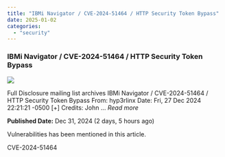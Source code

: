 ```yaml
---
title: "IBMi Navigator / CVE-2024-51464 / HTTP Security Token Bypass"
date: 2025-01-02
categories: 
  - "security"
---
```


### IBMi Navigator / CVE-2024-51464 / HTTP Security Token Bypass

![](https://upload.cvefeed.io/news/21644/thumbnail.jpg)

Full Disclosure mailing list archives IBMi Navigator / CVE-2024-51464 / HTTP Security Token Bypass From: hyp3rlinx Date: Fri, 27 Dec 2024 22:21:21 -0500 \[+\] Credits: John ... _Read more_

**Published Date:** Dec 31, 2024 (2 days, 5 hours ago)

Vulnerabilities has been mentioned in this article.

CVE-2024-51464
